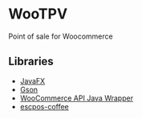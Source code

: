 # WooTPV
 Point of sale for Woocommerce
 
## Libraries

* [JavaFX](https://gluonhq.com/products/javafx/)
* [Gson](https://github.com/google/gson)
* [WooCommerce API Java Wrapper](https://github.com/icoderman/wc-api-java)
* [escpos-coffee](https://github.com/anastaciocintra/escpos-coffee)
